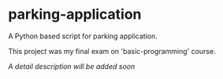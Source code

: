 # parking-application

A Python based script for parking application.

This project was my final exam on 'basic-programming' course.

*A detail description will be added soon*
